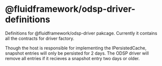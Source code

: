 # @fluidframework/odsp-driver-definitions

Definitions for @fluidframework/odsp-driver pakcage.
Currently it contains all the contracts for driver factory.

Though the host is responsible for implementing the IPersistedCache, snapshot entries will only be persisted for 2 days. The ODSP driver will remove all entries if it recieves a snapshot entry two days or older.